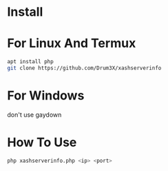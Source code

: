 # Install

# For Linux And Termux

```sh
apt install php 
git clone https://github.com/Drum3X/xashserverinfo
```

# For Windows

don't use gaydown

# How To Use

```sh
php xashserverinfo.php <ip> <port>
```
